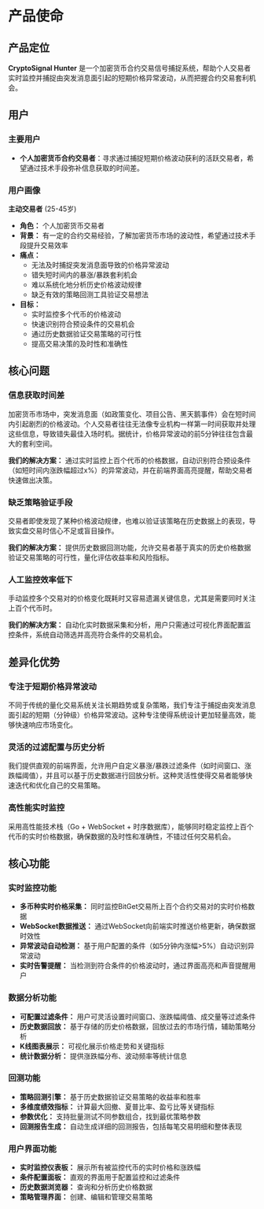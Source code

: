 # 产品使命

## 产品定位

**CryptoSignal Hunter** 是一个加密货币合约交易信号捕捉系统，帮助个人交易者实时监控并捕捉由突发消息面引起的短期价格异常波动，从而把握合约交易套利机会。

## 用户

### 主要用户

- **个人加密货币合约交易者**：寻求通过捕捉短期价格波动获利的活跃交易者，希望通过技术手段弥补信息获取的时间差。

### 用户画像

**主动交易者** (25-45岁)
- **角色：** 个人加密货币交易者
- **背景：** 有一定的合约交易经验，了解加密货币市场的波动性，希望通过技术手段提升交易效率
- **痛点：** 
  - 无法及时捕捉突发消息面导致的价格异常波动
  - 错失短时间内的暴涨/暴跌套利机会
  - 难以系统化地分析历史价格波动规律
  - 缺乏有效的策略回测工具验证交易想法
- **目标：** 
  - 实时监控多个代币的价格波动
  - 快速识别符合预设条件的交易机会
  - 通过历史数据验证交易策略的可行性
  - 提高交易决策的及时性和准确性

## 核心问题

### 信息获取时间差

加密货币市场中，突发消息面（如政策变化、项目公告、黑天鹅事件）会在短时间内引起剧烈的价格波动。个人交易者往往无法像专业机构一样第一时间获取并处理这些信息，导致错失最佳入场时机。据统计，价格异常波动的前5分钟往往包含最大的套利空间。

**我们的解决方案：** 通过实时监控上百个代币的价格数据，自动识别符合预设条件（如短时间内涨跌幅超过x%）的异常波动，并在前端界面高亮提醒，帮助交易者快速做出决策。

### 缺乏策略验证手段

交易者即使发现了某种价格波动规律，也难以验证该策略在历史数据上的表现，导致实盘交易时信心不足或盲目操作。

**我们的解决方案：** 提供历史数据回测功能，允许交易者基于真实的历史价格数据验证交易策略的可行性，量化评估收益率和风险指标。

### 人工监控效率低下

手动监控多个交易对的价格变化既耗时又容易遗漏关键信息，尤其是需要同时关注上百个代币时。

**我们的解决方案：** 自动化实时数据采集和分析，用户只需通过可视化界面配置监控条件，系统自动筛选并高亮符合条件的交易机会。

## 差异化优势

### 专注于短期价格异常波动

不同于传统的量化交易系统关注长期趋势或复杂策略，我们专注于捕捉由突发消息面引起的短期（分钟级）价格异常波动。这种专注使得系统设计更加轻量高效，能够快速响应市场变化。

### 灵活的过滤配置与历史分析

我们提供直观的前端界面，允许用户自定义暴涨/暴跌过滤条件（如时间窗口、涨跌幅阈值），并且可以基于历史数据进行回放分析。这种灵活性使得交易者能够快速迭代和优化自己的交易策略。

### 高性能实时监控

采用高性能技术栈（Go + WebSocket + 时序数据库），能够同时稳定监控上百个代币的实时价格数据，确保数据的及时性和准确性，不错过任何交易机会。

## 核心功能

### 实时监控功能

- **多币种实时价格采集：** 同时监控BitGet交易所上百个合约交易对的实时价格数据
- **WebSocket数据推送：** 通过WebSocket向前端实时推送价格更新，确保数据时效性
- **异常波动自动检测：** 基于用户配置的条件（如5分钟内涨幅>5%）自动识别异常波动
- **实时告警提醒：** 当检测到符合条件的价格波动时，通过界面高亮和声音提醒用户

### 数据分析功能

- **可配置过滤条件：** 用户可灵活设置时间窗口、涨跌幅阈值、成交量等过滤条件
- **历史数据回放：** 基于存储的历史价格数据，回放过去的市场行情，辅助策略分析
- **K线图表展示：** 可视化展示价格走势和关键指标
- **统计数据分析：** 提供涨跌幅分布、波动频率等统计信息

### 回测功能

- **策略回测引擎：** 基于历史数据验证交易策略的收益率和胜率
- **多维度绩效指标：** 计算最大回撤、夏普比率、盈亏比等关键指标
- **参数优化：** 支持批量测试不同参数组合，找到最优策略参数
- **回测报告生成：** 自动生成详细的回测报告，包括每笔交易明细和整体表现

### 用户界面功能

- **实时监控仪表板：** 展示所有被监控代币的实时价格和涨跌幅
- **条件配置面板：** 直观的界面用于配置监控和过滤条件
- **历史数据浏览器：** 查询和分析历史价格数据
- **策略管理界面：** 创建、编辑和管理交易策略


